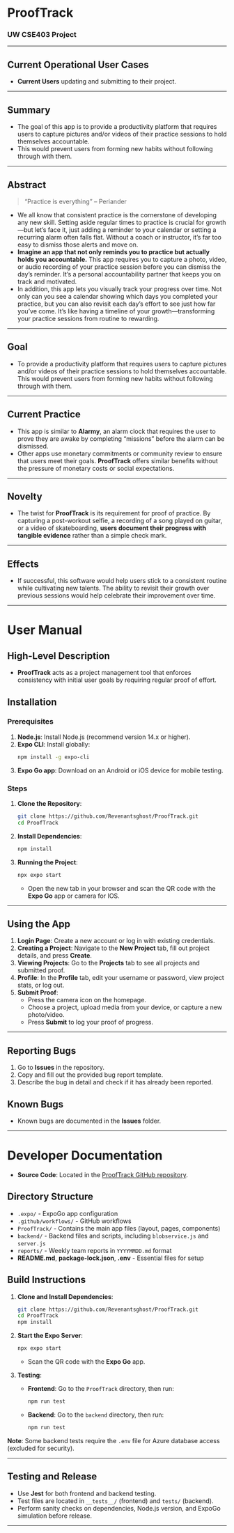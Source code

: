 # **ProofTrack**

### UW CSE403 Project

---

## **Current Operational User Cases**
- **Current Users** updating and submitting to their project.

---

## **Summary**

- The goal of this app is to provide a productivity platform that requires users to capture pictures and/or videos of their practice sessions to hold themselves accountable.
- This would prevent users from forming new habits without following through with them.

---

## **Abstract**

> “Practice is everything” – Periander

- We all know that consistent practice is the cornerstone of developing any new skill. Setting aside regular times to practice is crucial for growth—but let’s face it, just adding a reminder to your calendar or setting a recurring alarm often falls flat. Without a coach or instructor, it’s far too easy to dismiss those alerts and move on.
- **Imagine an app that not only reminds you to practice but actually holds you accountable.** This app requires you to capture a photo, video, or audio recording of your practice session before you can dismiss the day’s reminder. It’s a personal accountability partner that keeps you on track and motivated.
- In addition, this app lets you visually track your progress over time. Not only can you see a calendar showing which days you completed your practice, but you can also revisit each day’s effort to see just how far you’ve come. It’s like having a timeline of your growth—transforming your practice sessions from routine to rewarding.

---

## **Goal**

- To provide a productivity platform that requires users to capture pictures and/or videos of their practice sessions to hold themselves accountable. This would prevent users from forming new habits without following through with them.

---

## **Current Practice**

- This app is similar to **Alarmy**, an alarm clock that requires the user to prove they are awake by completing “missions” before the alarm can be dismissed.
- Other apps use monetary commitments or community review to ensure that users meet their goals. **ProofTrack** offers similar benefits without the pressure of monetary costs or social expectations.

---

## **Novelty**

- The twist for **ProofTrack** is its requirement for proof of practice. By capturing a post-workout selfie, a recording of a song played on guitar, or a video of skateboarding, **users document their progress with tangible evidence** rather than a simple check mark.

---

## **Effects**

- If successful, this software would help users stick to a consistent routine while cultivating new talents. The ability to revisit their growth over previous sessions would help celebrate their improvement over time.

---

# **User Manual**

## **High-Level Description**

- **ProofTrack** acts as a project management tool that enforces consistency with initial user goals by requiring regular proof of effort.
  
## **Installation**

### Prerequisites

1. **Node.js**: Install Node.js (recommend version 14.x or higher).
2. **Expo CLI**: Install globally:
    ```bash
    npm install -g expo-cli
    ```
3. **Expo Go app**: Download on an Android or iOS device for mobile testing.

### Steps

1. **Clone the Repository**:
    ```bash
    git clone https://github.com/Revenantsghost/ProofTrack.git
    cd ProofTrack
    ```

2. **Install Dependencies**:
    ```bash
    npm install
    ```

3. **Running the Project**:
    ```bash
    npx expo start
    ```
    - Open the new tab in your browser and scan the QR code with the **Expo Go** app or camera for IOS.

---

## **Using the App**

1. **Login Page**: Create a new account or log in with existing credentials.
2. **Creating a Project**: Navigate to the **New Project** tab, fill out project details, and press **Create**.
3. **Viewing Projects**: Go to the **Projects** tab to see all projects and submitted proof.
4. **Profile**: In the **Profile** tab, edit your username or password, view project stats, or log out.
5. **Submit Proof**:
   - Press the camera icon on the homepage.
   - Choose a project, upload media from your device, or capture a new photo/video.
   - Press **Submit** to log your proof of progress.

---

## **Reporting Bugs**

1. Go to **Issues** in the repository.
2. Copy and fill out the provided bug report template.
3. Describe the bug in detail and check if it has already been reported.

## **Known Bugs**

- Known bugs are documented in the **Issues** folder.

---

# **Developer Documentation**

- **Source Code**: Located in the [ProofTrack GitHub repository](https://github.com/Revenantsghost/ProofTrack).

## **Directory Structure**

- `.expo/` - ExpoGo app configuration
- `.github/workflows/` - GitHub workflows
- `ProofTrack/` - Contains the main app files (layout, pages, components)
- `backend/` - Backend files and scripts, including `blobservice.js` and `server.js`
- `reports/` - Weekly team reports in `YYYYMMDD.md` format
- **README.md**, **package-lock.json**, **.env** - Essential files for setup

## **Build Instructions**

1. **Clone and Install Dependencies**:
    ```bash
    git clone https://github.com/Revenantsghost/ProofTrack.git
    cd ProofTrack
    npm install
    ```

2. **Start the Expo Server**:
    ```bash
    npx expo start
    ```
    - Scan the QR code with the **Expo Go** app.

3. **Testing**:
    - **Frontend**: Go to the `ProofTrack` directory, then run:
        ```bash
        npm run test
        ```
    - **Backend**: Go to the `backend` directory, then run:
        ```bash
        npm run test
        ```

**Note**: Some backend tests require the `.env` file for Azure database access (excluded for security).

---

## **Testing and Release**

- Use **Jest** for both frontend and backend testing.
- Test files are located in `__tests__/` (frontend) and `tests/` (backend).
- Perform sanity checks on dependencies, Node.js version, and ExpoGo simulation before release.

--- 

